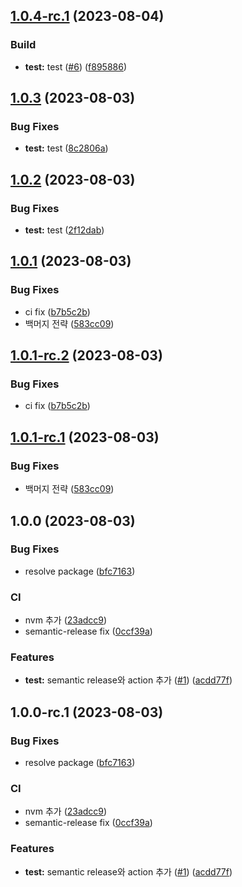 ## [1.0.4-rc.1](https://github.com/0816i/semantic-release-test/compare/v1.0.3...v1.0.4-rc.1) (2023-08-04)


### Build

* **test:** test ([#6](https://github.com/0816i/semantic-release-test/issues/6)) ([f895886](https://github.com/0816i/semantic-release-test/commit/f8958867ce201ce51e9ee1e217b2f90a7dc9cc53))

## [1.0.3](https://github.com/0816i/semantic-release-test/compare/v1.0.2...v1.0.3) (2023-08-03)


### Bug Fixes

* **test:** test ([8c2806a](https://github.com/0816i/semantic-release-test/commit/8c2806a8b5d8c3d8119010a800f1f6999e53cb9b))

## [1.0.2](https://github.com/0816i/semantic-release-test/compare/v1.0.1...v1.0.2) (2023-08-03)


### Bug Fixes

* **test:** test ([2f12dab](https://github.com/0816i/semantic-release-test/commit/2f12dab7a68b20230f8c66d27d8bda9479a0fd0f))

## [1.0.1](https://github.com/0816i/semantic-release-test/compare/v1.0.0...v1.0.1) (2023-08-03)


### Bug Fixes

* ci fix ([b7b5c2b](https://github.com/0816i/semantic-release-test/commit/b7b5c2be5ac07bdb6906f3486c0a935cfa1f8e95))
* 백머지 전략 ([583cc09](https://github.com/0816i/semantic-release-test/commit/583cc09ad38339edd1500ed7fe72ff1a83ff60db))

## [1.0.1-rc.2](https://github.com/0816i/semantic-release-test/compare/v1.0.1-rc.1...v1.0.1-rc.2) (2023-08-03)


### Bug Fixes

* ci fix ([b7b5c2b](https://github.com/0816i/semantic-release-test/commit/b7b5c2be5ac07bdb6906f3486c0a935cfa1f8e95))

## [1.0.1-rc.1](https://github.com/0816i/semantic-release-test/compare/v1.0.0...v1.0.1-rc.1) (2023-08-03)


### Bug Fixes

* 백머지 전략 ([583cc09](https://github.com/0816i/semantic-release-test/commit/583cc09ad38339edd1500ed7fe72ff1a83ff60db))

## 1.0.0 (2023-08-03)


### Bug Fixes

* resolve package ([bfc7163](https://github.com/0816i/semantic-release-test/commit/bfc71634ddb8d5684a45eb645810c3d98f5877a1))


### CI

* nvm 추가 ([23adcc9](https://github.com/0816i/semantic-release-test/commit/23adcc956510031273e77501e40327b73306fdea))
* semantic-release fix ([0ccf39a](https://github.com/0816i/semantic-release-test/commit/0ccf39a24fb2a914418aa6ea7604511429f39fbd))


### Features

* **test:** semantic release와 action 추가 ([#1](https://github.com/0816i/semantic-release-test/issues/1)) ([acdd77f](https://github.com/0816i/semantic-release-test/commit/acdd77fb0ce198e897f7ec22ee395910542826f2))

## 1.0.0-rc.1 (2023-08-03)


### Bug Fixes

* resolve package ([bfc7163](https://github.com/0816i/semantic-release-test/commit/bfc71634ddb8d5684a45eb645810c3d98f5877a1))


### CI

* nvm 추가 ([23adcc9](https://github.com/0816i/semantic-release-test/commit/23adcc956510031273e77501e40327b73306fdea))
* semantic-release fix ([0ccf39a](https://github.com/0816i/semantic-release-test/commit/0ccf39a24fb2a914418aa6ea7604511429f39fbd))


### Features

* **test:** semantic release와 action 추가 ([#1](https://github.com/0816i/semantic-release-test/issues/1)) ([acdd77f](https://github.com/0816i/semantic-release-test/commit/acdd77fb0ce198e897f7ec22ee395910542826f2))
